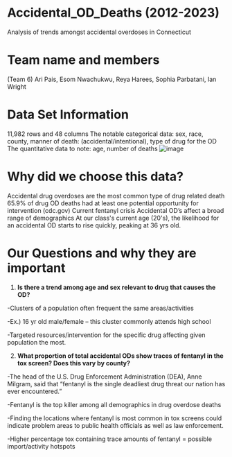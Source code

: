 # Accidental_OD_Deaths (2012-2023)
Analysis of trends amongst accidental overdoses in Connecticut
# Team name and members
(Team 6) Ari Pais, Esom Nwachukwu, Reya Harees, Sophia Parbatani, Ian Wright
# Data Set Information
11,982 rows and 48 columns
The notable categorical data: sex, race, county, manner of death: (accidental/intentional), type of drug for the OD
The quantitative data to note: age, number of deaths
![image](https://github.com/user-attachments/assets/13d01148-403b-4a23-8df4-c41cde18f6a3)
# Why did we choose this data?
Accidental drug overdoses are the most common type of drug related death
65.9% of drug OD deaths had at least one potential opportunity for intervention (cdc.gov)
Current fentanyl crisis
Accidental OD’s affect a broad range of demographics
At our class's current age (20's), the likelihood for an accidental OD starts to rise quickly, peaking at 36 yrs old.
# Our Questions and why they are important
1) __Is there a trend among age and sex relevant to drug that causes the OD?__
	
 -Clusters of a population often frequent the same areas/activities

-Ex.) 16 yr old male/female – this cluster commonly attends high school

-Targeted resources/intervention for the specific drug affecting given population the most.


2) __What proportion of total accidental ODs show traces of fentanyl in the tox screen? Does this vary by county?__

 -The head of the U.S. Drug Enforcement Administration (DEA), Anne Milgram, said that “fentanyl is the single deadliest drug threat our nation has ever encountered.”

-Fentanyl is the top killer among all demographics in drug overdose deaths

-Finding the locations where fentanyl is most common in tox screens could indicate problem areas to public health officials as well as law enforcement. 

-Higher percentage tox containing trace amounts of fentanyl = possible import/activity hotspots
#


